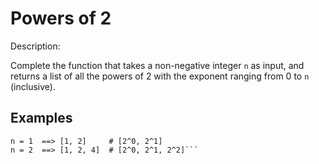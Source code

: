 # Powers of 2
Description:

Complete the function that takes a non-negative integer ```n``` as input, and returns a list of all the powers of 2 with the exponent ranging from 0 to ```n``` (inclusive).
## Examples

```n = 0  ==> [1]        # [2^0]
n = 1  ==> [1, 2]     # [2^0, 2^1]
n = 2  ==> [1, 2, 4]  # [2^0, 2^1, 2^2]```

